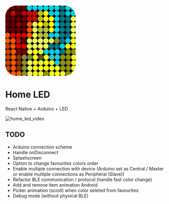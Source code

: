 
![home_led_logo](https://github.com/SparingSoftware/HomeLed/blob/master/images/home_led_logo.png)

# Home LED
 React Native + Arduino + LED


![home_led_video](https://github.com/SparingSoftware/HomeLed/blob/master/images/home_led.gif)


## TODO
   

 - Arduino connection scheme
 - Handle onDisconnect
 - Splashscreen
 - Option to change favourites colors order
 - Enable multiple connection with device (Arduino set as Central / Master or enable multiple connections as Peripheral (Slave))
 - Refactor BLE communication / protocol (handle fast color change)
 - Add and remove item animation Android
 - Picker animation (scroll) when color seleted from favourites
 - Debug mode (without physical BLE)
